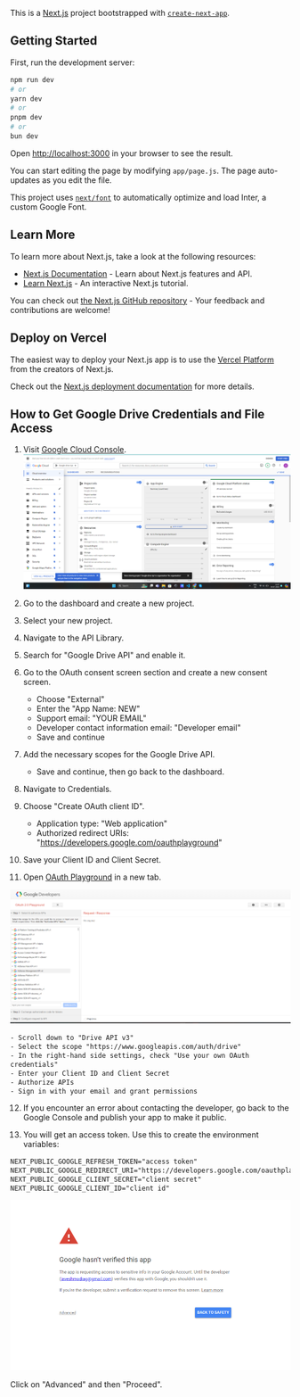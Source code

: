 This is a [Next.js](https://nextjs.org/) project bootstrapped with [`create-next-app`](https://github.com/vercel/next.js/tree/canary/packages/create-next-app).

## Getting Started

First, run the development server:

```bash
npm run dev
# or
yarn dev
# or
pnpm dev
# or
bun dev
```

Open [http://localhost:3000](http://localhost:3000) in your browser to see the result.

You can start editing the page by modifying `app/page.js`. The page auto-updates as you edit the file.

This project uses [`next/font`](https://nextjs.org/docs/basic-features/font-optimization) to automatically optimize and load Inter, a custom Google Font.

## Learn More

To learn more about Next.js, take a look at the following resources:

- [Next.js Documentation](https://nextjs.org/docs) - Learn about Next.js features and API.
- [Learn Next.js](https://nextjs.org/learn) - An interactive Next.js tutorial.

You can check out [the Next.js GitHub repository](https://github.com/vercel/next.js/) - Your feedback and contributions are welcome!

## Deploy on Vercel

The easiest way to deploy your Next.js app is to use the [Vercel Platform](https://vercel.com/new?utm_medium=default-template&filter=next.js&utm_source=create-next-app&utm_campaign=create-next-app-readme) from the creators of Next.js.

Check out the [Next.js deployment documentation](https://nextjs.org/docs/deployment) for more details.

## How to Get Google Drive Credentials and File Access

1. Visit [Google Cloud Console](https://console.cloud.google.com/).
   ![alt text](<Screenshot 2024-07-19 115737.png>)
2. Go to the dashboard and create a new project.
3. Select your new project.
4. Navigate to the API Library.
5. Search for "Google Drive API" and enable it.
6. Go to the OAuth consent screen section and create a new consent screen.
   - Choose "External"
   - Enter the "App Name: NEW"
   - Support email: "YOUR EMAIL"
   - Developer contact information email: "Developer email"
   - Save and continue
7. Add the necessary scopes for the Google Drive API.
   - Save and continue, then go back to the dashboard.
8. Navigate to Credentials.
9. Choose "Create OAuth client ID".
   - Application type: "Web application"
   - Authorized redirect URIs: "https://developers.google.com/oauthplayground"
10. Save your Client ID and Client Secret.

11. Open [OAuth Playground](https://developers.google.com/oauthplayground) in a new tab.

![alt text](<Screenshot 2024-07-19 121511.png>)

    - Scroll down to "Drive API v3"
    - Select the scope "https://www.googleapis.com/auth/drive"
    - In the right-hand side settings, check "Use your own OAuth credentials"
    - Enter your Client ID and Client Secret
    - Authorize APIs
    - Sign in with your email and grant permissions

12. If you encounter an error about contacting the developer, go back to the Google Console and publish your app to make it public.

13. You will get an access token. Use this to create the environment variables:

```env
NEXT_PUBLIC_GOOGLE_REFRESH_TOKEN="access token"
NEXT_PUBLIC_GOOGLE_REDIRECT_URI="https://developers.google.com/oauthplayground"
NEXT_PUBLIC_GOOGLE_CLIENT_SECRET="client secret"
NEXT_PUBLIC_GOOGLE_CLIENT_ID="client id"
```

![alt text](image.png)

Click on "Advanced" and then "Proceed".
